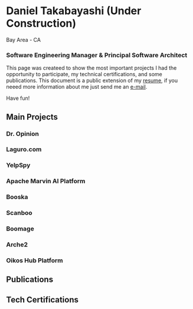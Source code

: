 # Daniel Takabayashi (Under Construction)
Bay Area - CA
### Software Engineering Manager & Principal Software Architect

This page was createed to show the most important projects I had the opportunity to participate, my technical certifications, and some publications.
This document is a public extension of my [resume](https://linkedin.com/takabayashi), if you neeed more information about me just send me an [e-mail](mailto:daniel.takabayashi@gmail.com).

Have fun!

## Main Projects

### Dr. Opinion

### Laguro.com

### YelpSpy

### Apache Marvin AI Platform

### Booska

### Scanboo

### Boomage

### Arche2

### Oikos Hub Platform


## Publications


## Tech Certifications
